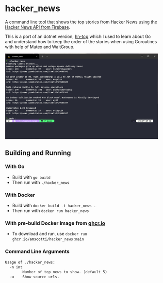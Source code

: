 # hacker_news
A command line tool that shows the top stories from [Hacker News](https://news.ycombinator.com/) using the [Hacker News API from Firebase](https://github.com/HackerNews/API).

This is a port of an dotnet version, [hn-top](https://github.com/amscotti/hn-top) which I used to learn about Go and understand how to keep the order of the stories when using Goroutines with help of Mutex and WaitGroup.

![hacker_news Output](https://github.com/amscotti/hacker_news/blob/main/hacker_news.png?raw=true)

## Building and Running

### With Go
* Build with `go build`
* Then run with `./hacker_news`

### With Docker
* Build with `docker build -t hacker_news . `
* Then run with `docker run hacker_news`

### With pre-build Docker image from [ghcr.io](https://github.com/amscotti/hacker_news/pkgs/container/hacker_news)
* To download and run, use `docker run ghcr.io/amscotti/hacker_news:main`

### Command Line Arguments
```
Usage of ./hacker_news:
  -n int
        Number of top news to show. (default 5)
  -u    Show source urls.
```